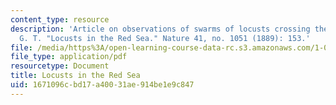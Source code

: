 ```yaml
---
content_type: resource
description: 'Article on observations of swarms of locusts crossing the Red Sea. Carruthers,
  G. T. "Locusts in the Red Sea." Nature 41, no. 1051 (1889): 153.'
file: /media/https%3A/open-learning-course-data-rc.s3.amazonaws.com/1-018j-ecology-i-the-earth-system-fall-2009/1671096cbd17a40031ae914be1e9c847_MIT1_018JF09_Carruthers.pdf
file_type: application/pdf
resourcetype: Document
title: Locusts in the Red Sea
uid: 1671096c-bd17-a400-31ae-914be1e9c847
---
```


